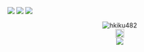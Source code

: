 <!-- ![](https://github-readme-stats.vercel.app/api?username=hkiku482) -->
![](http://github-profile-summary-cards.vercel.app/api/cards/profile-details?username=hkiku482)
![](http://github-profile-summary-cards.vercel.app/api/cards/repos-per-language?username=hkiku482)
![](http://github-profile-summary-cards.vercel.app/api/cards/productive-time?username=hkiku482&utcOffset=9)

<div align="center">
    <img src="https://komarev.com/ghpvc/?username=hkiku482" alt="hkiku482" />
</div>
<div align="center">
    <img height="20" src="https://img.shields.io/github/followers/hkiku482?label=follow&logo=github&style=flat" />
</div>


<div align="center">
<img src="https://typograssy.deno.dev/api?text=%EF%BC%A1%EF%BD%92%EF%BD%83%EF%BD%88%20%EF%BD%89%EF%BD%93%20%EF%BD%94%EF%BD%88%EF%BD%85%20%EF%BD%82%EF%BD%85%EF%BD%93%EF%BD%94!%E3%80%80&l1=9bd9e9&l2=40aec4&l3=4b89b9&l4=186c91&speed=80" />
</div>

<!--
**hkiku482/hkiku482** is a ✨ _special_ ✨ repository because its `README.md` (this file) appears on your GitHub profile.

Here are some ideas to get you started:

- 🔭 I’m currently working on ...
- 🌱 I’m currently learning ...
- 👯 I’m looking to collaborate on ...
- 🤔 I’m looking for help with ...
- 💬 Ask me about ...
- 📫 How to reach me: ...
- 😄 Pronouns: ...
- ⚡ Fun fact: ...
-->
